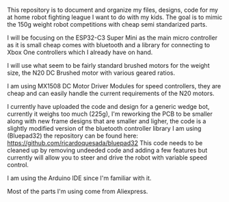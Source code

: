 This repository is to document and organize my files, designs, code for my at home robot fighting league I want to do with my kids. The goal is to mimic the 150g weight robot competitions with cheap semi standarized parts.

I will be focusing on the ESP32-C3 Super Mini as the main micro controller as it is small cheap comes with bluetooth and a library for connecting to Xbox One controllers which I already have on hand.

I will use what seem to be fairly standard brushed motors for the weight size, the N20 DC Brushed motor with various geared ratios. 

I am using MX1508 DC Motor Driver Modules for speed controllers, they are cheap and can easily handle the current requirements of the N20 motors.

I currently have uploaded the code and design for a generic wedge bot, currently it weighs too much (225g), I'm reworking the PCB to be smaller along with new frame designs that are smaller and ligher, the code is a slightly modified version of the bluetooth controller library I am using (Bluepad32) the repository can be found here:
https://github.com/ricardoquesada/bluepad32
This code needs to be cleaned up by removing undeeded code and adding a few features but currently will allow you to steer and drive the robot with variable speed control.

I am using the Arduino IDE since I'm familiar with it.

Most of the parts I'm using come from Aliexpress.
